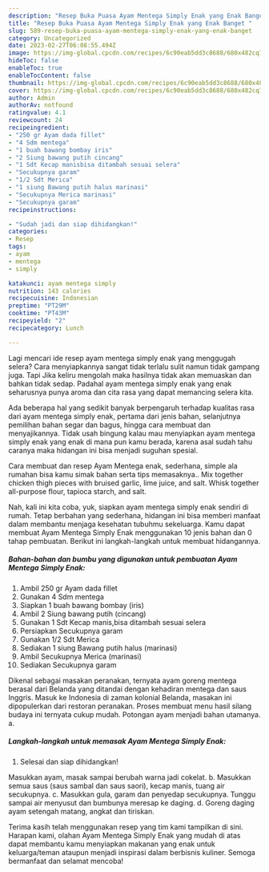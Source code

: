 ```yaml
---
description: "Resep Buka Puasa Ayam Mentega Simply Enak yang Enak Banget "
title: "Resep Buka Puasa Ayam Mentega Simply Enak yang Enak Banget "
slug: 589-resep-buka-puasa-ayam-mentega-simply-enak-yang-enak-banget
category: Uncategorized
date: 2023-02-27T06:08:55.494Z
image: https://img-global.cpcdn.com/recipes/6c90eab5dd3c8688/680x482cq70/ayam-mentega-simply-enak-foto-resep-utama.jpg
hideToc: false
enableToc: true
enableTocContent: false
thumbnail: https://img-global.cpcdn.com/recipes/6c90eab5dd3c8688/680x482cq70/ayam-mentega-simply-enak-foto-resep-utama.jpg
cover: https://img-global.cpcdn.com/recipes/6c90eab5dd3c8688/680x482cq70/ayam-mentega-simply-enak-foto-resep-utama.jpg
author: Admin
authorAv: notfound
ratingvalue: 4.1
reviewcount: 24
recipeingredient:
- "250 gr Ayam dada fillet"
- "4 Sdm mentega"
- "1 buah bawang bombay iris"
- "2 Siung bawang putih cincang"
- "1 Sdt Kecap manisbisa ditambah sesuai selera"
- "Secukupnya garam"
- "1/2 Sdt Merica"
- "1 siung Bawang putih halus marinasi"
- "Secukupnya Merica marinasi"
- "Secukupnya garam"
recipeinstructions:

- "Sudah jadi dan siap dihidangkan!"
categories:
- Resep
tags:
- ayam
- mentega
- simply

katakunci: ayam mentega simply 
nutrition: 143 calories
recipecuisine: Indonesian
preptime: "PT29M"
cooktime: "PT43M"
recipeyield: "2"
recipecategory: Lunch

---
```



Lagi mencari ide resep ayam mentega simply enak yang menggugah selera? Cara menyiapkannya sangat tidak terlalu sulit namun tidak gampang juga. Tapi Jika keliru mengolah maka hasilnya tidak akan memuaskan dan bahkan tidak sedap. Padahal ayam mentega simply enak yang enak seharusnya punya aroma dan cita rasa yang dapat memancing selera kita.


Ada beberapa hal yang sedikit banyak berpengaruh terhadap kualitas rasa dari ayam mentega simply enak, pertama dari jenis bahan, selanjutnya pemilihan bahan segar dan bagus, hingga cara membuat dan menyajikannya. Tidak usah bingung kalau mau menyiapkan ayam mentega simply enak yang enak di mana pun kamu berada, karena asal sudah tahu caranya maka hidangan ini bisa menjadi suguhan spesial.

Cara membuat dan resep Ayam Mentega enak, sederhana, simple ala rumahan bisa kamu simak bahan serta tips memasaknya.. Mix together chicken thigh pieces with bruised garlic, lime juice, and salt. Whisk together all-purpose flour, tapioca starch, and salt.


Nah, kali ini kita coba, yuk, siapkan ayam mentega simply enak sendiri di rumah. Tetap berbahan yang sederhana, hidangan ini bisa memberi manfaat dalam membantu menjaga kesehatan tubuhmu sekeluarga. Kamu dapat membuat Ayam Mentega Simply Enak menggunakan 10 jenis bahan dan 0 tahap pembuatan. Berikut ini langkah-langkah untuk membuat hidangannya.

<!--inarticleads1-->

##### Bahan-bahan dan bumbu yang digunakan untuk pembuatan Ayam Mentega Simply Enak:

1. Ambil 250 gr Ayam dada fillet
1. Gunakan 4 Sdm mentega
1. Siapkan 1 buah bawang bombay (iris)
1. Ambil 2 Siung bawang putih (cincang)
1. Gunakan 1 Sdt Kecap manis,bisa ditambah sesuai selera
1. Persiapkan Secukupnya garam
1. Gunakan 1/2 Sdt Merica
1. Sediakan 1 siung Bawang putih halus (marinasi)
1. Ambil Secukupnya Merica (marinasi)
1. Sediakan Secukupnya garam


Dikenal sebagai masakan peranakan, ternyata ayam goreng mentega berasal dari Belanda yang ditandai dengan kehadiran mentega dan saus Inggris. Masuk ke Indonesia di zaman kolonial Belanda, masakan ini dipopulerkan dari restoran peranakan. Proses membuat menu hasil silang budaya ini ternyata cukup mudah. Potongan ayam menjadi bahan utamanya. a. 

<!--inarticleads2-->

##### Langkah-langkah untuk memasak Ayam Mentega Simply Enak:


1. Selesai dan siap dihidangkan!

Masukkan ayam, masak sampai berubah warna jadi cokelat. b. Masukkan semua saus (saus sambal dan saus saori), kecap manis, tuang air secukupnya. c. Masukkan gula, garam dan penyedap secukupnya. Tunggu sampai air menyusut dan bumbunya meresap ke daging. d. Goreng daging ayam setengah matang, angkat dan tiriskan. 

Terima kasih telah menggunakan resep yang tim kami tampilkan di sini. Harapan kami, olahan Ayam Mentega Simply Enak yang mudah di atas dapat membantu kamu menyiapkan makanan yang enak untuk keluarga/teman ataupun menjadi inspirasi dalam berbisnis kuliner. Semoga bermanfaat dan selamat mencoba!
